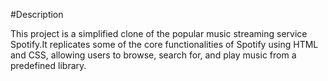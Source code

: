 #Description

This project is a simplified clone of the popular music streaming service Spotify.It replicates some of the core functionalities of Spotify using HTML and CSS, allowing users to browse, search for, and play music from a predefined library.
